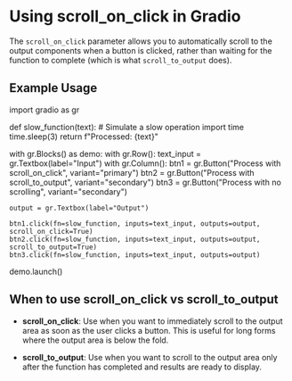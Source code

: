 # Using scroll_on_click in Gradio

The `scroll_on_click` parameter allows you to automatically scroll to the output components when a button is clicked, rather than waiting for the function to complete (which is what `scroll_to_output` does).

## Example Usage

import gradio as gr

def slow_function(text):
    # Simulate a slow operation
    import time
    time.sleep(3)
    return f"Processed: {text}"

with gr.Blocks() as demo:
    with gr.Row():
        text_input = gr.Textbox(label="Input")
        with gr.Column():
            btn1 = gr.Button("Process with scroll_on_click", variant="primary")
            btn2 = gr.Button("Process with scroll_to_output", variant="secondary")
            btn3 = gr.Button("Process with no scrolling", variant="secondary")
    
    output = gr.Textbox(label="Output")
    
    btn1.click(fn=slow_function, inputs=text_input, outputs=output, scroll_on_click=True)
    btn2.click(fn=slow_function, inputs=text_input, outputs=output, scroll_to_output=True)
    btn3.click(fn=slow_function, inputs=text_input, outputs=output)

demo.launch()


## When to use scroll_on_click vs scroll_to_output

- **scroll_on_click**: Use when you want to immediately scroll to the output area as soon as the user clicks a button. This is useful for long forms where the output area is below the fold.

- **scroll_to_output**: Use when you want to scroll to the output area only after the function has completed and results are ready to display.
